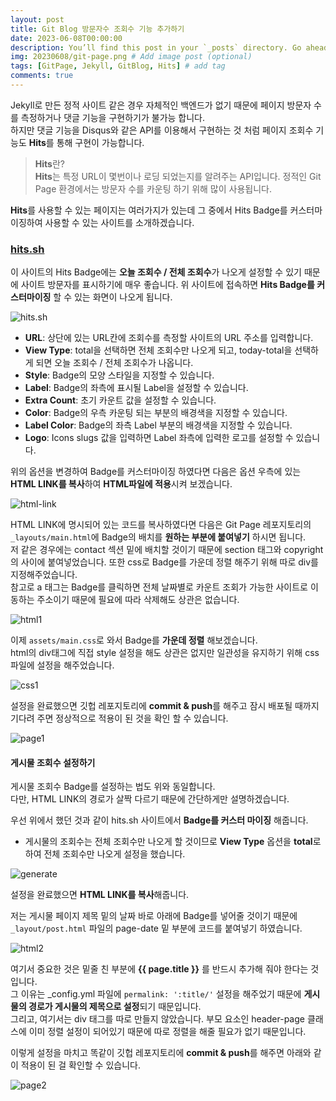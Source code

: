 ```yaml
---
layout: post
title: Git Blog 방문자수 조회수 기능 추가하기
date: 2023-06-08T00:00:00
description: You’ll find this post in your `_posts` directory. Go ahead and edit it and re-build the site to see your changes. # Add post description (optional)
img: 20230608/git-page.png # Add image post (optional)
tags: [GitPage, Jekyll, GitBlog, Hits] # add tag
comments: true
---
```

Jekyll로 만든 정적 사이트 같은 경우 자체적인 백엔드가 없기 때문에 페이지 방문자 수를 측정하거나 댓글 기능을 구현하기가 불가능 합니다.  
하지만 댓글 기능을 Disqus와 같은 API를 이용해서 구현하는 것 처럼 페이지 조회수 기능도 **Hits**를 통해 구현이 가능합니다.

> **Hits**란?  
> **Hits**는 특정 URL이 몇번이나 로딩 되었는지를 알려주는 API입니다. 정적인 Git Page 환경에서는 방문자 수를 카운팅 하기 위해 많이 사용됩니다.

**Hits**를 사용할 수 있는 페이지는 여러가지가 있는데 그 중에서 Hits Badge를 커스터마이징하여 사용할 수 있는 사이트를 소개하겠습니다.

### **[hits.sh](https://hits.sh/)** 
이 사이트의 Hits Badge에는 **오늘 조회수 / 전체 조회수**가 나오게 설정할 수 있기 때문에 사이트 방문자를 표시하기에 매우 좋습니다.
위 사이트에 접속하면 **Hits Badge를 커스터마이징** 할 수 있는 화면이 나오게 됩니다.

![hits.sh]({{site.baseurl}}/assets/img/20230608/generate-badge.png)

* **URL**: 상단에 있는 URL칸에 조회수를 측정할 사이트의 URL 주소를 입력합니다.
* **View Type**: total을 선택하면 전체 조회수만 나오게 되고, today-total을 선택하게 되면 오늘 조회수 / 전체 조회수가 나옵니다.
* **Style**: Badge의 모양 스타일을 지정할 수 있습니다.
* **Label**: Badge의 좌측에 표시될 Label을 설정할 수 있습니다.
* **Extra Count**: 초기 카운트 값을 설정할 수 있습니다.
* **Color**: Badge의 우측 카운팅 되는 부분의 배경색을 지정할 수 있습니다.
* **Label Color**: Badge의 좌측 Label 부분의 배경색을 지정할 수 있습니다.
* **Logo**: Icons slugs 값을 입력하면 Label 좌측에 입력한 로고를 설정할 수 있습니다.

위의 옵션을 변경하여 Badge를 커스터마이징 하였다면 다음은 옵션 우측에 있는 **HTML LINK를 복사**하여 **HTML파일에 적용**시켜 보겠습니다.

![html-link]({{site.baseurl}}/assets/img/20230608/html-link.png)

HTML LINK에 명시되어 있는 코드를 복사하였다면 다음은 Git Page 레포지토리의 `_layouts/main.html`에 Badge의 배치를 **원하는 부분에 붙여넣기** 하시면 됩니다.  
저 같은 경우에는 contact 섹션 밑에 배치할 것이기 때문에 section 태그와 copyright의 사이에 붙여넣었습니다. 또한 css로 Badge를 가운데 정렬 해주기 위해 따로 div를 지정해주었습니다.  
참고로 a 태그는 Badge를 클릭하면 전체 날짜별로 카운트 조회가 가능한 사이트로 이동하는 주소이기 때문에 필요에 따라 삭제해도 상관은 없습니다.

![html1]({{site.baseurl}}/assets/img/20230608/html1.png)

이제 `assets/main.css`로 와서 Badge를 **가운데 정렬** 해보겠습니다.  
html의 div태그에 직접 style 설정을 해도 상관은 없지만 일관성을 유지하기 위해 css 파일에 설정을 해주었습니다.

![css1]({{site.baseurl}}/assets/img/20230608/css1.png)

설정을 완료했으면 깃헙 레포지토리에 **commit & push**를 해주고 잠시 배포될 때까지 기다려 주면 정상적으로 적용이 된 것을 확인 할 수 있습니다.

![page1]({{site.baseurl}}/assets/img/20230608/page1.png)

#### **게시물 조회수 설정하기**
게시물 조회수 Badge를 설정하는 법도 위와 동일합니다.  
다만, HTML LINK의 경로가 살짝 다르기 때문에 간단하게만 설명하겠습니다.

우선 위에서 했던 것과 같이 hits.sh 사이트에서 **Badge를 커스터 마이징** 해줍니다.
* 게시물의 조회수는 전체 조회수만 나오게 할 것이므로 **View Type** 옵션을 **total**로 하여 전체 조회수만 나오게 설정을 했습니다.

![generate]({{site.baseurl}}/assets/img/20230608/generate.png)

설정을 완료했으면 **HTML LINK를 복사**해줍니다.

저는 게시물 페이지 제목 밑의 날짜 바로 아래에 Badge를 넣어줄 것이기 때문에 `_layout/post.html` 파일의 page-date 밑 부분에 코드를 붙여넣기 하였습니다.

![html2]({{site.baseurl}}/assets/img/20230608/html2.png)

여기서 중요한 것은 밑줄 친 부분에 **{{ page.title }}** 를 반드시 추가해 줘야 한다는 것입니다.  
그 이유는 _config.yml 파일에 `permalink: ':title/'` 설정을 해주었기 때문에 **게시물의 경로가 게시물의 제목으로 설정**되기 때문입니다.  
그리고, 여기서는 div 태그를 따로 만들지 않았습니다. 부모 요소인 header-page 클래스에 이미 정렬 설정이 되어있기 때문에 따로 정렬을 해줄 필요가 없기 때문입니다.

이렇게 설정을 마치고 똑같이 깃헙 레포지토리에 **commit & push**를 해주면 아래와 같이 적용이 된 걸 확인할 수 있습니다.

![page2]({{site.baseurl}}/assets/img/20230608/page2.png)